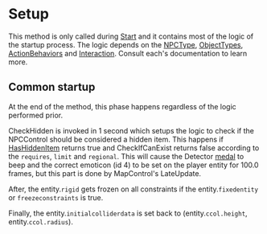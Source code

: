 # Setup

This method is only called during [Start](Start.md) and it contains most of the logic of the startup process. The logic depends on the [NPCType](NPCType.md), [ObjectTypes](ObjectTypes.md), [ActionBehaviors](ActionBehaviors.md) and [Interaction](Interaction.md). Consult each's documentation to learn more.

## Common startup
At the end of the method, this phase happens regardless of the logic performed prior.

CheckHidden is invoked in 1 second which setups the logic to check if the NPCControl should be considered a hidden item. This happens if [HasHiddenItem](HasHiddenItem.md) returns true and CheckIfCanExist returns false according to the `requires`, `limit` and `regional`. This will cause the Detector [medal](../../Enums%20and%20IDs/Medal.md) to beep and the correct emoticon (id 4) to be set on the player entity for 100.0 frames, but this part is done by MapControl's LateUpdate.

After, the entity.`rigid` gets frozen on all constraints if the entity.`fixedentity` or `freezeconstraints` is true.

Finally, the entity.`initialcolliderdata` is set back to (entity.`ccol.height`, entity.`ccol.radius`).
